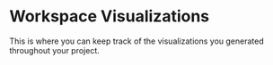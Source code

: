 # Workspace Visualizations
This is where you can keep track of the visualizations you generated throughout your project.
